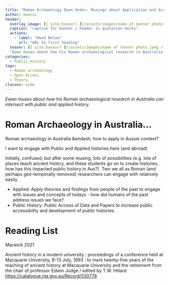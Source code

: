 ```yaml
---
title: "Roman Archaeology Down Under: Musings about Application and Accessibility"
author: ewansc
header:
  overlay_image: {{ site.baseurl }}/assets/images/name of banner photo.jpeg/.png
  caption: "caption for banner / header in quotation marks"
  actions:
    - label: "Read Below"
      url: "URL to first heading"
  teaser: {{ site.baseurl }}/assets/images/name of teaser photo.jpeg / .png
  "Ewan muses about how his Roman archaeological research in Australia can intersect with public and applied history."
categories:
  - Public_History
tags:
  - Roman archaeology
  - Open Access
  - Theory
classes: wide
---
```

_Ewan muses about how his Roman archaeological research in Australia can intersect with public and applied history._

# Roman Archaeology in Australia...
Roman archaeology in Australia &endash; how to apply in Aussie context?

I want to engage with Public and Applied histories here (and abroad)

Initially, confused, but after some musing, lots of possibilities (e.g. lots of places teach ancient history, and these students go on to create histories, how has this impacted public history in Aus?). Two we all as Roman (and perhaps geo-temporally removed) researchers can engage with relatively easily.
- Applied: Apply theories and findings from people of the past to engage with issues and concepts of todays - how did humans of the past address issues we face?
- Public History: Public Access of Data and Papers to increase public accessibility and development of public histories.

# Reading List
Marwick 2021

Ancient history in a modern university : proceedings of a conference held at Macquarie University, 8-13 July, 1993 : to mark twenty-five years of the teaching of ancient history at Macquarie University and the retirement from the chair of professor Edwin Judge / edited by T.W. Hillard https://catalogue.nla.gov.au/Record/530778
